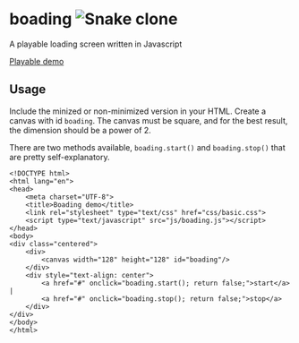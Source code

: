 # boading ![Snake clone](https://img.shields.io/badge/game-%F0%9F%90%8D-DDDDDD.svg)

A playable loading screen written in Javascript

[Playable demo](http://sm4.github.io/boading)

## Usage

Include the minized or non-minimized version in your HTML. Create a canvas with id `boading`. The canvas must be square, and for the best result, the dimension should be a power of 2.

There are two methods available, `boading.start()` and `boading.stop()` that are pretty self-explanatory.
```
<!DOCTYPE html>
<html lang="en">
<head>
    <meta charset="UTF-8">
    <title>Boading demo</title>
    <link rel="stylesheet" type="text/css" href="css/basic.css">
    <script type="text/javascript" src="js/boading.js"></script>
</head>
<body>
<div class="centered">
    <div>
        <canvas width="128" height="128" id="boading"/>
    </div>
    <div style="text-align: center">
        <a href="#" onclick="boading.start(); return false;">start</a> |
        <a href="#" onclick="boading.stop(); return false;">stop</a>
    </div>
</div>
</body>
</html>
```
